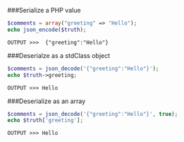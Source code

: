 ###Serialize a PHP value

```php
$comments = array("greeting" => "Hello");
echo json_encode($truth);
```

`OUTPUT >>>  {"greeting":"Hello"}`


###Deserialze as a stdClass object

```php
$comments = json_decode('{"greeting":"Hello"}');
echo $truth->greeting;
```

`OUTPUT >>> Hello`


###Deserialize as an array

```php
$comments = json_decode('{"greeting":"Hello"}', true);
echo $truth['greeting'];
```

`OUTPUT >>> Hello`
